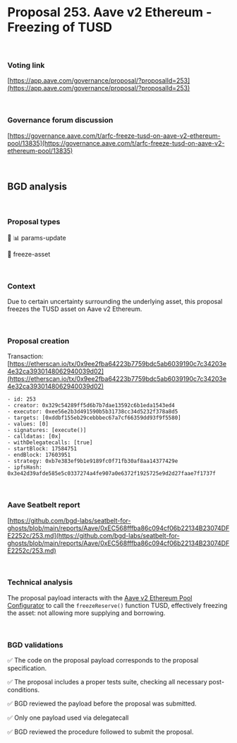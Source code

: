 # Proposal 253. Aave v2 Ethereum - Freezing of TUSD

<br>

### Voting link

[https://app.aave.com/governance/proposal/?proposalId=253](https://app.aave.com/governance/proposal/?proposalId=253)

<br>

### Governance forum discussion

[https://governance.aave.com/t/arfc-freeze-tusd-on-aave-v2-ethereum-pool/13835](https://governance.aave.com/t/arfc-freeze-tusd-on-aave-v2-ethereum-pool/13835)

<br>

## BGD analysis

<br>

### Proposal types

:wrench: :bar_chart: params-update

:ice_cube: freeze-asset

<br>

### Context

Due to certain uncertainty surrounding the underlying asset, this proposal freezes the TUSD asset on Aave v2 Ethereum.

<br>

### Proposal creation

Transaction: [https://etherscan.io/tx/0x9ee2fba64223b7759bdc5ab6039190c7c34203e4e32ca3930148062940039d02](https://etherscan.io/tx/0x9ee2fba64223b7759bdc5ab6039190c7c34203e4e32ca3930148062940039d02)

```
- id: 253
- creator: 0x329c54289ff5d6b7b7dae13592c6b1eda1543ed4
- executor: 0xee56e2b3d491590b5b31738cc34d5232f378a8d5
- targets: [0xddbf155eb29cebbbec67a7cf66359dd93f9f5580]
- values: [0]
- signatures: [execute()]
- calldatas: [0x]
- withDelegatecalls: [true]
- startBlock: 17584751
- endBlock: 17603951
- strategy: 0xb7e383ef9b1e9189fc0f71fb30af8aa14377429e
- ipfsHash: 0x3e42d39afde585e5c0337274a4fe907a0e6372f1925725e9d2d27faae7f1737f
```

<br>

### Aave Seatbelt report


[https://github.com/bgd-labs/seatbelt-for-ghosts/blob/main/reports/Aave/0xEC568fffba86c094cf06b22134B23074DFE2252c/253.md](https://github.com/bgd-labs/seatbelt-for-ghosts/blob/main/reports/Aave/0xEC568fffba86c094cf06b22134B23074DFE2252c/253.md)


<br>

### Technical analysis

The proposal payload interacts with the [Aave v2 Ethereum Pool Configurator](https://etherscan.io/address/0x311Bb771e4F8952E6Da169b425E7e92d6Ac45756) to call the `freezeReserve()` function TUSD, effectively freezing the asset: not allowing more supplying and borrowing.

<br>

### BGD validations

:white_check_mark: The code on the proposal payload corresponds to the proposal specification.

:white_check_mark: The proposal includes a proper tests suite, checking all necessary post-conditions.

:white_check_mark: BGD reviewed the payload before the proposal was submitted.

:white_check_mark: Only one payload used via delegatecall

:white_check_mark: BGD reviewed the procedure followed to submit the proposal.
